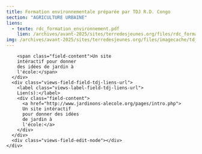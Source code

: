 ```yaml
---
title: Formation environnementale préparée par TDJ R.D. Congo
section: "AGRICULTURE URBAINE"
liens:
  - texte: rdc_formation_environnement.pdf
    lien: /archives/avant-2025/sites/terredesjeunes.org/files/rdc_formation_environnement_1.pdf
img: /archives/avant-2025/sites/terredesjeunes.org/files/imagecache/tdj_image_ressource/Screen%20shot%202011-04-21%20at%2012.55.26%20PM.png
---
```

        <span class="field-content">Un site
        intéractif pour donner
        des idées de jardin à
        l'école:</span>
      </div>
      <div class="views-field-field-tdj-liens-url">
        <label class="views-label-field-tdj-liens-url">
        Lien(s):</label>
        <div class="field-content">
          <a href="http://www.jardinons-alecole.org/pages/intro.php">
          Un site intéractif
          pour donner des idées
          de jardin à
          l'école:</a>
        </div>
      </div>
      <div class="views-field-edit-node"></div>
    </div>
